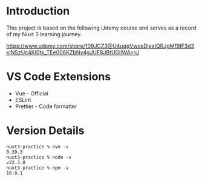 # Introduction
This project is based on the following Udemy course and serves as a record of my Nuxt 3 learning journey.

https://www.udemy.com/share/109JCZ3@U4uqqVwosDjeaIQRJgMf9IF3d3xINSzUc4Kl0tk_TEe006KZbNv4gJUF8JBtUGiIWA==/

# VS Code Extensions
- Vue - Official
- ESLint
- Prettier - Code formatter

# Version Details
```
nuxt3-practice % nvm -v
0.39.3
nuxt3-practice % node -v
v22.3.0
nuxt3-practice % npm -v
10.8.1
```